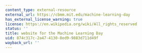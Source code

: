 ```yaml
---
content_type: external-resource
external_url: https://cbmm.mit.edu/machine-learning-day
has_external_license_warning: true
license: https://en.wikipedia.org/wiki/All_rights_reserved
status: ''
title: website for the Machine Learning Day
uid: 874c317c-2a47-4130-8ed9-9883d711d49f
wayback_url: ''
---
```

